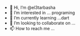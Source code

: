 - 👋 Hi, I’m @el3tarbasha
- 👀 I’m interested in ... programing
- 🌱 I’m currently learning ...dart
- 💞️ I’m looking to collaborate on ...
- 📫 How to reach me ...

<!---
el3tarbasha/el3tarbasha is a ✨ special ✨ repository because its `README.md` (this file) appears on your GitHub profile.
You can click the Preview link to take a look at your changes.
--->
